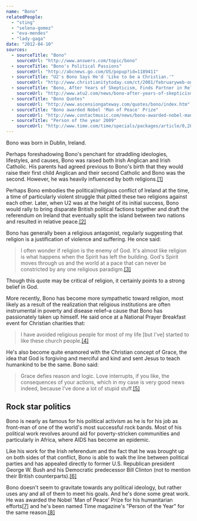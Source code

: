 ```yaml
---
name: "Bono"
relatedPeople:
  - "sting"
  - "selena-gomez"
  - "eva-mendes"
  - "lady-gaga"
date: "2012-04-10"
sources:
  - sourceTitle: "Bono"
    sourceUrl: "http://www.answers.com/topic/bono"
  - sourceTitle: "Bono's Political Passions"
    sourceUrl: "http://abcnews.go.com/US/popup?id=1189411"
  - sourceTitle: "U2's Bono Says He'd 'Like to be a Christian.'"
    sourceUrl: "http://www.christianitytoday.com/ct/2001/februaryweb-only/43.0b.html"
  - sourceTitle: "Bono, After Years of Skepticism, Finds Partner in Religion"
    sourceUrl: "http://www.atu2.com/news/bono-after-years-of-skepticism-finds-partner-in-religion.html"
  - sourceTitle: "Bono Quotes"
    sourceUrl: "http://www.ascensiongateway.com/quotes/bono/index.htm"
  - sourceTitle: "Bono awarded Nobel 'Man of Peace' Prize"
    sourceUrl: "http://www.contactmusic.com/news/bono-awarded-nobel-man-of-peace-prize_1089431"
  - sourceTitle: "Person of the year 2009"
    sourceUrl: "http://www.time.com/time/specials/packages/article/0,28804,1946375_1947772_1947758,00.html"
---
```


Bono was born in Dublin, Ireland.

Perhaps foreshadowing Bono's penchant for straddling ideologies, lifestyles, and causes, Bono was raised both Irish Anglican and Irish Catholic. His parents had agreed previous to Bono's birth that they would raise their first child Anglican and their second Catholic and Bono was the second. However, he was heavily influenced by both religions.<a class="source-citation" href="#http://www.answers.com/topic/bono" title="Bono">[1]</a>

Perhaps Bono embodies the political/religious conflict of Ireland at the time, a time of particularly violent struggle that pitted these two religions against each other. Later, when U2 was at the height of its initial success, Bono would rally to bring disparate British political factions together and draft the referendum on Ireland that eventually split the island between two nations and resulted in relative peace.<a class="source-citation" href="#http://abcnews.go.com/US/popup?id=1189411" title="Bono&apos;s Political Passions">[2]</a>

Bono has generally been a religious antagonist, regularly suggesting that religion is a justification of violence and suffering. He once said:

>I often wonder if religion is the enemy of God. It's almost like religion is what happens when the Spirit has left the building. God's Spirit moves through us and the world at a pace that can never be constricted by any one religious paradigm.<a class="source-citation" href="#http://www.christianitytoday.com/ct/2001/februaryweb-only/43.0b.html" title="U2&apos;s Bono Says He&apos;d &apos;Like to be a Christian.&apos;">[3]</a>

Though this quote may be critical of religion, it certainly points to a strong belief in God.

More recently, Bono has become more sympathetic toward religion, most likely as a result of the realization that religious institutions are often instrumental in poverty and disease relief–a cause that Bono has passionately taken up himself. He said once at a National Prayer Breakfast event for Christian charities that:

>I have avoided religious people for most of my life [but I've] started to like these church people.<a class="source-citation" href="#http://www.atu2.com/news/bono-after-years-of-skepticism-finds-partner-in-religion.html" title="Bono, After Years of Skepticism, Finds Partner in Religion">[4]</a>

He's also become quite enamored with the Christian concept of Grace, the idea that God is forgiving and merciful and kind and sent Jesus to teach humankind to be the same. Bono said:

>Grace defies reason and logic. Love interrupts, if you like, the consequences of your actions, which in my case is very good news indeed, because I've done a lot of stupid stuff.<a class="source-citation" href="#http://www.ascensiongateway.com/quotes/bono/index.htm" title="Bono Quotes">[5]</a>

## Rock star politics

Bono is nearly as famous for his political activism as he is for his job as front-man of one of the world's most successful rock bands. Most of his political work revolves around aid for poverty-stricken communities and particularly in Africa, where AIDS has become an epidemic.

Like his work for the Irish referendum and the fact that he was brought up on both sides of that conflict, Bono is able to walk the line between political parties and has appealed directly to former U.S. Republican president George W. Bush and his Democratic predecessor Bill Clinton (not to mention their British counterparts).<a class="source-citation" href="#http://abcnews.go.com/US/popup?id=1189411" title="Bono&apos;s Political Passions">[6]</a>

Bono doesn't seem to gravitate towards any political ideology, but rather uses any and all of them to meet his goals. And he's done some great work. He was awarded the Nobel 'Man of Peace' Prize for his humanitarian efforts<a class="source-citation" href="#http://www.contactmusic.com/news/bono-awarded-nobel-man-of-peace-prize_1089431" title="Bono awarded Nobel &apos;Man of Peace&apos; Prize">[7]</a> and he's been named Time magazine's "Person of the Year" for the same reason.<a class="source-citation" href="#http://www.time.com/time/specials/packages/article/0,28804,1946375_1947772_1947758,00.html" title="Person of the year 2009">[8]</a>